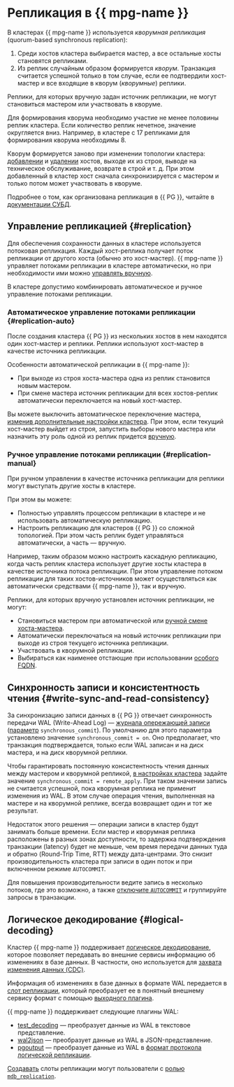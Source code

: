 # Репликация в {{ mpg-name }}

В кластерах {{ mpg-name }} используется _кворумная репликация_ (quorum-based synchronous replication):

1. Среди хостов кластера выбирается мастер, а все остальные хосты становятся репликами.
1. Из реплик случайным образом формируется _кворум_. Транзакция считается успешной только в том случае, если ее подтвердили хост-мастер и все входящие в кворум (_кворумные_) реплики.

Реплики, для которых вручную задан источник репликации, не могут становиться мастером или участвовать в кворуме.

Для формирования кворума необходимо участие не менее половины реплик кластера. Если количество реплик нечетное, значение округляется вниз. Например, в кластере с 17 репликами для формирования кворума необходимы 8.

Кворум формируется заново при изменении топологии кластера: [добавлении](../operations/hosts.md#add) и [удалении](../operations/hosts.md#remove) хостов, выходе их из строя, выводе на техническое обслуживание, возврате в строй и т. д. При этом добавленный в кластер хост сначала синхронизируется с мастером и только потом может участвовать в кворуме.

Подробнее о том, как организована репликация в {{ PG }}, читайте в [документации СУБД](https://www.postgresql.org/docs/current/static/warm-standby.html).

## Управление репликацией {#replication}

Для обеспечения сохранности данных в кластере используется потоковая репликация. Каждый хост-реплика получает поток репликации от другого хоста (обычно это хост-мастер). {{ mpg-name }} управляет потоками репликации в кластере автоматически, но при необходимости ими можно [управлять вручную](../operations/hosts.md#update).

В кластере допустимо комбинировать автоматическое и ручное управление потоками репликации.

### Автоматическое управление потоками репликации {#replication-auto}

После создания кластера {{ PG }} из нескольких хостов в нем находятся один хост-мастер и реплики. Реплики используют хост-мастер в качестве источника репликации.

Особенности автоматической репликации в {{ mpg-name }}:

* При выходе из строя хоста-мастера одна из реплик становится новым мастером.
* При смене мастера источник репликации для всех хостов-реплик автоматически переключается на новый хост-мастер.

Вы можете выключить автоматическое переключение мастера, [изменив дополнительные настройки кластера](../operations/update.md#change-additional-settings). При этом, если текущий хост-мастер выйдет из строя, запустить выборы нового мастера или назначить эту роль одной из реплик придется [вручную](../operations/update.md#start-manual-failover).

### Ручное управление потоками репликации {#replication-manual}

При ручном управлении в качестве источника репликации для реплики могут выступать другие хосты в кластере.

При этом вы можете:

* Полностью управлять процессом репликации в кластере и не использовать автоматическую репликацию.
* Настроить репликацию для кластеров {{ PG }} со сложной топологией. При этом часть реплик будет управляться автоматически, а часть — вручную.

Например, таким образом можно настроить каскадную репликацию, когда часть реплик кластера использует другие хосты кластера в качестве источника потока репликации. При этом управление потоком репликации для таких хостов-источников может осуществляться как автоматически средствами {{ mpg-name }}, так и вручную.

Реплики, для которых вручную установлен источник репликации, не могут:

* Становиться мастером при автоматической или [ручной смене хоста-мастера](../operations/update.md#start-manual-failover).
* Автоматически переключаться на новый источник репликации при выходе из строя текущего источника репликации.
* Участвовать в кворумной репликации.
* Выбираться как наименее отстающие при использовании [особого FQDN](../operations/connect.md#fqdn-replica).

## Синхронность записи и консистентность чтения {#write-sync-and-read-consistency}

За синхронизацию записи данных в {{ PG }} отвечает синхронность передачи WAL (Write-Ahead Log) — [журнала опережающей записи](https://www.postgresql.org/docs/current/wal-intro.html) ([параметр](settings-list.md#setting-synchronous-commit) `synchronous_commit`). По умолчанию для этого параметра установлено значение `synchronous_commit = on`. Оно предполагает, что транзакция подтверждается, только если WAL записан и на диск мастера, и на диск кворумной реплики.

Чтобы гарантировать постоянную консистентность чтения данных между мастером и кворумной репликой, [в настройках кластера](../operations/update.md#change-postgresql-config) задайте значение `synchronous_commit = remote_apply`. При таком значении запись не считается успешной, пока кворумная реплика не применит изменения из WAL. В этом случае операция чтения, выполненная на мастере и на кворумной реплике, всегда возвращает один и тот же результат.

Недостаток этого решения — операции записи в кластер будут занимать больше времени. Если мастер и кворумная реплика расположены в разных зонах доступности, то задержка подтверждения транзакции (latency) будет не меньше, чем время передачи данных туда и обратно (Round-Trip Time, RTT) между дата-центрами. Это снизит производительность кластера при записи в один поток и при включенном режиме `AUTOCOMMIT`.

Для повышения производительности ведите запись в несколько потоков, где это возможно, а также [отключите `AUTOCOMMIT`](https://www.postgresql.org/docs/current/ecpg-sql-set-autocommit.html) и группируйте запросы в транзакции.

## Логическое декодирование {#logical-decoding}

Кластер {{ mpg-name }} поддерживает [логическое декодирование](https://www.postgresql.org/docs/current/logicaldecoding.html), которое позволяет передавать во внешние сервисы информацию об изменениях в базе данных. В частности, оно используется для [захвата изменения данных (CDC)](../../data-transfer/concepts/cdc.md).

Информация об изменениях в базе данных в формате WAL передается в [слот репликации](https://www.postgresql.org/docs/current/logicaldecoding-explanation.html), который преобразует ее в понятный внешнему сервису формат с помощью [выходного плагина](https://www.postgresql.org/docs/current/logicaldecoding-output-plugin.html).

{{ mpg-name }} поддерживает следующие плагины WAL:

* [test_decoding](https://www.postgresql.org/docs/current/test-decoding.html) — преобразует данные из WAL в текстовое представление.
* [wal2json](https://github.com/eulerto/wal2json) — преобразует данные из WAL в JSON-представление.
* [pgoutput](https://www.npgsql.org/doc/replication.html#logical-streaming-replication-protocol-pgoutput-plugin) — преобразует данные из WAL в [формат протокола логической репликации](https://www.postgresql.org/docs/current/protocol-logicalrep-message-formats.html).

[Создавать](../operations/replication-slots.md#create) слоты репликации могут пользователи с [ролью `mdb_replication`](./roles.md#mdb-replication).

